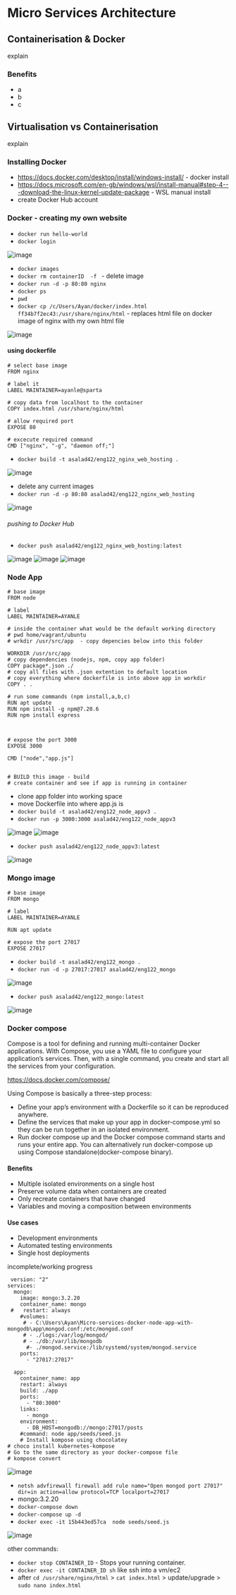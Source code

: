 # Micro Services Architecture

## Containerisation & Docker

explain 


### Benefits
- a
- b
- c

## Virtualisation vs Containerisation 
explain 


### Installing Docker 
- https://docs.docker.com/desktop/install/windows-install/ - docker install 
- https://docs.microsoft.com/en-gb/windows/wsl/install-manual#step-4---download-the-linux-kernel-update-package - WSL manual install 
- create Docker Hub account 

### Docker - creating my own website 
- `docker run hello-world`
- `docker login`

![image](https://user-images.githubusercontent.com/104793540/189885881-757f8f84-a733-46b8-bbe5-d61ee7772f9a.png)

- `docker images`
- `docker rm containerID  -f ` - delete image 
- `docker run -d -p 80:80 nginx`
- `docker ps`
- `pwd`
- `docker cp /c/Users/Ayan/docker/index.html ff34b7f2ec43:/usr/share/nginx/html` - replaces html file on docker image of nginx with my own html file 

![image](https://user-images.githubusercontent.com/104793540/189878919-3f982a9a-6e4c-4d10-b972-eec9a800df1f.png)

#### using dockerfile 

```
# select base image
FROM nginx 

# label it 
LABEL MAINTAINER=ayanle@sparta

# copy data from localhost to the container 
COPY index.html /usr/share/nginx/html

# allow required port
EXPOSE 80

# excecute required command 
CMD ["nginx", "-g", "daemon off;"]
```

- `docker build -t asalad42/eng122_nginx_web_hosting .`

![image](https://user-images.githubusercontent.com/104793540/189886047-23b8890c-388c-478d-8f1e-3ecea588c9f9.png)

-  delete any current images 
- `docker run -d -p 80:80 asalad42/eng122_nginx_web_hosting`

![image](https://user-images.githubusercontent.com/104793540/189885952-38725dab-a90e-4c01-aa78-6bd6a9c4d799.png)

###### pushing to Docker Hub 
- `docker push asalad42/eng122_nginx_web_hosting:latest`

![image](https://user-images.githubusercontent.com/104793540/189887568-180b456a-9552-498a-9c72-5377439925ea.png)
![image](https://user-images.githubusercontent.com/104793540/189887677-2f032e72-8966-4558-a20d-d14433aa09c5.png)
![image](https://user-images.githubusercontent.com/104793540/189888202-275ac510-75b1-4d7b-81a6-4d682f171853.png)

### Node App

```
# base image 
FROM node

# label 
LABEL MAINTAINER=AYANLE

# inside the container what would be the default working directory 
# pwd home/vagrant/ubuntu
# wrkdir /usr/src/app  - copy depencies below into this folder 

WORKDIR /usr/src/app
# copy dependencies (nodejs, npm, copy app folder) 
COPY package*.json ./
# copy all files with .json extention to default location 
# copy everything where dockerfile is into above app in workdir
COPY . . 

# run some commands (npm install,a,b,c)
RUN apt update 
RUN npm install -g npm@7.20.6
RUN npm install express



# expose the port 3000
EXPOSE 3000

CMD ["node","app.js"]


# BUILD this image - build
# create container and see if app is running in container
```

- clone app folder into working space 
- move Dockerfile into where app.js is 
- `docker build -t asalad42/eng122_node_appv3 .`
- `docker run -p 3000:3000 asalad42/eng122_node_appv3`

![image](https://user-images.githubusercontent.com/104793540/189922928-fcd8e6ba-3eb2-466a-b0bb-9e5b1dc1d7f8.png)
![image](https://user-images.githubusercontent.com/104793540/189922978-88a1b148-f7ea-42bb-82a9-fa9cbf3d1b15.png)

- `docker push asalad42/eng122_node_appv3:latest`

![image](https://user-images.githubusercontent.com/104793540/189924597-c5ac7837-1277-48df-9c8f-f2ba33512543.png)


### Mongo image 

```
# base image 
FROM mongo

# label 
LABEL MAINTAINER=AYANLE

RUN apt update 

# expose the port 27017
EXPOSE 27017

```

- `docker build -t asalad42/eng122_mongo .`
- `docker run -d -p 27017:27017 asalad42/eng122_mongo`

![image](https://user-images.githubusercontent.com/104793540/189937070-69b61311-5ad5-426f-a932-eabbb1ce9f3c.png)

- `docker push asalad42/eng122_mongo:latest`

![image](https://user-images.githubusercontent.com/104793540/189938769-4577245f-096d-4901-8c9d-61384351f3e9.png)

### Docker compose 
Compose is a tool for defining and running multi-container Docker applications. With Compose, you use a YAML file to configure your application’s services. Then, with a single command, you create and start all the services from your configuration.

https://docs.docker.com/compose/ 

Using Compose is basically a three-step process:
- Define your app’s environment with a Dockerfile so it can be reproduced anywhere.
- Define the services that make up your app in docker-compose.yml so they can be run together in an isolated environment.
- Run docker compose up and the Docker compose command starts and runs your entire app. You can alternatively run docker-compose up using Compose standalone(docker-compose binary).

#### Benefits
- Multiple isolated environments on a single host
- Preserve volume data when containers are created
- Only recreate containers that have changed
- Variables and moving a composition between environments

#### Use cases 
- Development environments
- Automated testing environments
- Single host deployments

incomplete/working progress 

```
 version: "2"
services: 
  mongo:
    image: mongo:3.2.20
    container_name: mongo
 #   restart: always
    #volumes:
     # - C:\Users\Ayan\Micro-services-docker-node-app-with-mongodb\app\mongod.conf:/etc/mongod.conf
     # - ./logs:/var/log/mongod/
     # - ./db:/var/lib/mongodb
      #- ./mongod.service:/lib/systemd/system/mongod.service
    ports:
      - "27017:27017"

  app:
    container_name: app
    restart: always
    build: ./app
    ports:
      - "80:3000"
    links:
      - mongo
    environment: 
      - DB_HOST=mongodb://mongo:27017/posts
    #command: node app/seeds/seed.js
    # Install kompose using chocolatey
# choco install kubernetes-kompose
# Go to the same directory as your docker-compose file
# kompose convert

```

![image](https://user-images.githubusercontent.com/104793540/190136799-ad8fcfb7-7e8d-4ba7-8de6-699a8a8b759f.png)

- `netsh advfirewall firewall add rule name="Open mongod port 27017" dir=in action=allow protocol=TCP localport=27017`
- mongo:3.2.20
- `docker-compose down`
- `docker-compose up -d `
- `docker exec -it 15b443ed57ca  node seeds/seed.js`

![image](https://user-images.githubusercontent.com/104793540/190136738-e38b48ff-3838-4d9c-85f9-0fd1a49d1603.png)


other commands:

- `docker stop CONTAINER_ID` - Stops your running container.
- `docker exec -it CONTAINER_ID sh` like ssh into a vm/ec2
- after `cd /usr/share/nginx/html` > `cat index.html` > update/upgrade > `sudo nano index.html`
